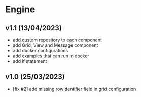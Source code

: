 # Engine

## v1.1 (13/04/2023)

 - add custom repository to each component
 - add Grid, View and Message component
 - add docker configurations
 - add examples that can run in docker
 - add if statement

## v1.0 (25/03/2023)

 - [fix #2] add missing rowIdentifier field in grid configuration
